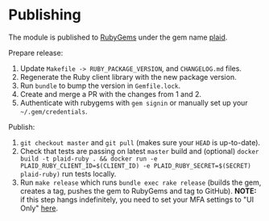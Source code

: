 # Publishing

The module is published to [RubyGems][1] under the gem name [plaid][2].

Prepare release:

1. Update `Makefile -> RUBY_PACKAGE_VERSION`, and `CHANGELOG.md` files.
2. Regenerate the Ruby client library with the new package version.
3. Run `bundle` to bump the version in `Gemfile.lock`.
4. Create and merge a PR with the changes from 1 and 2.
5. Authenticate with rubygems with `gem signin` or manually set up your `~/.gem/credentials`.

Publish:

1. `git checkout master` and `git pull` (makes sure your `HEAD` is up-to-date).
2. Check that tests are passing on latest `master` build and (optional) `docker build -t plaid-ruby . && docker run -e PLAID_RUBY_CLIENT_ID=$(CLIENT_ID) -e PLAID_RUBY_SECRET=$(SECRET) plaid-ruby)` run tests locally.
3. Run `make release` which runs `bundle exec rake release` (builds the gem, creates a tag, pushes the gem to RubyGems and tag to GitHub). **NOTE:** if this step hangs indefinitely, you need to set your MFA settings to "UI Only" [here](https://rubygems.org/profile/edit).

[1]: https://rubygems.org/
[2]: https://rubygems.org/gems/plaid
